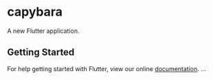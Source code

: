 # capybara

A new Flutter application.

## Getting Started

For help getting started with Flutter, view our online
[documentation](https://flutter.io/).
...
